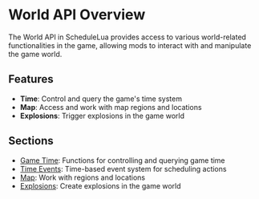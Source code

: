 # World API Overview

The World API in ScheduleLua provides access to various world-related functionalities in the game, allowing mods to interact with and manipulate the game world.

## Features

- **Time**: Control and query the game's time system
- **Map**: Access and work with map regions and locations
- **Explosions**: Trigger explosions in the game world

## Sections

- [Game Time](/api/world/game-time): Functions for controlling and querying game time
- [Time Events](/api/world/events): Time-based event system for scheduling actions
- [Map](/api/world/map): Work with regions and locations
- [Explosions](/api/world/explosions): Create explosions in the game world 